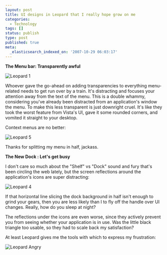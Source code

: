 ```yaml
---
layout: post
title: UI designs in Leopard that I really hope grow on me
categories:
  - Technology
tags: []
status: publish
type: post
published: true
meta:
  _elasticsearch_indexed_on: '2007-10-29 06:03:17'
---
```


<strong>The Menu bar: Transparently awful</strong>

![Leopard 1](/content/images/leopard/picture-1.png)

Whoever gave the go-ahead on adding transparencies to everything menu-related needs to get run over by a train. It's distracting and focuses your attention away from the text of the menu. This is a double whammy, considering you've already been distracted from an application's window the menu. To make this less transparent is just downright cruel. It's like they took the worst feature from Vista's UI, gave it some rounded corners, and vomited it straight to your desktop.

Context menus are no better:

![Leopard 5](/content/images/leopard/picture-5.png)

Thanks for splitting my menu in half, jackass.

<strong>The New Dock : Let's get busy</strong>

I don't care so much about the "Shelf" vs "Dock" sound and fury that's been circling the web lately, but the screen reflections around the application's icons are super distracting:

![Leopard 4](/content/images/leopard/picture-4.png)

If that horizontal line slicing the dock background in half isn't enough to grind your gears, then you are less likely than I to fly off the handle over UI changes. Really, how do you sleep at night?

The reflections under the icons are even worse, since they actively prevent you from seeing whether your application is in use. Was the little black triangle too usable, so they had to scale back my satisfaction?

At least Leopard gives me the tools with which to express my frustration:

![Leopard Angry](/content/images/leopard/photo-3.jpg)
